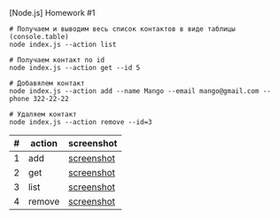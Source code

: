 [Node.js] Homework #1

```shell
# Получаем и выводим весь список контактов в виде таблицы (console.table)
node index.js --action list
```

```shell
# Получаем контакт по id
node index.js --action get --id 5
```

```shell
# Добавялем контакт
node index.js --action add --name Mango --email mango@gmail.com --phone 322-22-22
```

```shell
# Удаляем контакт
node index.js --action remove --id=3
```

| #   | action | screenshot     |
| --- | ------ | -------------- |
| 1   | add    | [screenshot]() |
| 2   | get    | [screenshot]() |
| 3   | list   | [screenshot]() |
| 4   | remove | [screenshot]() |
